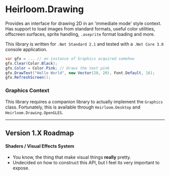 # Heirloom.Drawing

Provides an interface for drawing 2D in an 'immediate mode' style context. Has support to load images from standard formats, useful color utilities, offscreen surfaces, sprite handling, `.aseprite` format loading and more.

This library is written for `.Net Standard 2.1` and tested with a `.Net Core 3.0` console application.

```cs
var gfx = ... // an instance of Graphics acquired somehow
gfx.Clear(Color.Black);
gfx.Color = Color.Pink; // Draws the text pink
gfx.DrawText("Hello World", new Vector(20, 20), Font.Default, 16);
gfx.RefreshScreen();
```

### Graphics Context

This library requires a companion library to actually implement the `Graphics` class. Fortunately, this is available through `Heirloom.Desktop` and `Heirloom.Drawing.OpenGLES`.

----

## Version 1.X Roadmap

#### Shaders / Visual Effects System
  * You know, the thing that make visual things **really** pretty.
  * Undecided on how to construct this API, but I feel its very important to expose.